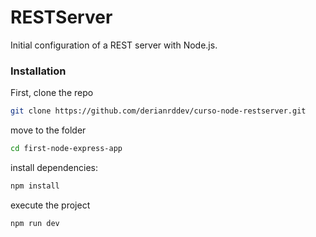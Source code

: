 # RESTServer

Initial configuration of a REST server with Node.js.

### Installation

First, clone the repo

```sh
git clone https://github.com/derianrddev/curso-node-restserver.git
```

move to the folder

```sh
cd first-node-express-app
```

install dependencies:

```sh
npm install
```

execute the project

```sh
npm run dev
```